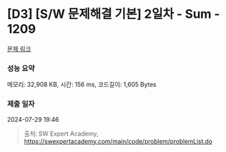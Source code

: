 # [D3] [S/W 문제해결 기본] 2일차 - Sum - 1209 

[문제 링크](https://swexpertacademy.com/main/code/problem/problemDetail.do?contestProbId=AV13_BWKACUCFAYh) 

### 성능 요약

메모리: 32,908 KB, 시간: 156 ms, 코드길이: 1,605 Bytes

### 제출 일자

2024-07-29 19:46



> 출처: SW Expert Academy, https://swexpertacademy.com/main/code/problem/problemList.do